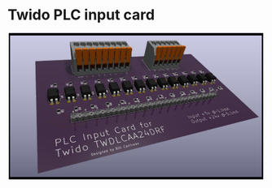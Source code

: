 # Twido PLC input card


<p align="center">
  <img src="/inputs.jpg" alt="My Image" width="500"/>
</p>
